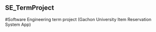 ## SE_TermProject
#Software Engineering term project (Gachon University Item Reservation System App)
